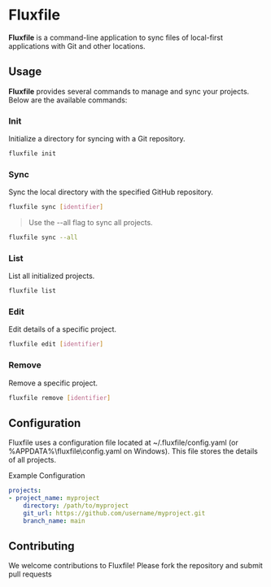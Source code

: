 
# Fluxfile

  

**Fluxfile** is a command-line application to sync files of local-first applications with Git and other locations.

## Usage

**Fluxfile** provides several commands to manage and sync your projects. Below are the available commands:

  

### Init

Initialize a directory for syncing with a Git repository.
``` bash
fluxfile init
```
### Sync

Sync the local directory with the specified GitHub repository.

  
``` bash
fluxfile sync [identifier]
```
  

>Use the --all flag to sync all projects.

  
``` bash
fluxfile sync --all
```
  

### List

List all initialized projects.

  
``` bash
fluxfile list
```
  

### Edit

Edit details of a specific project.

  
``` bash
fluxfile edit [identifier]
```
  

### Remove

Remove a specific project.

  
``` bash
fluxfile remove [identifier]
```

## Configuration

Fluxfile uses a configuration file located at ~/.fluxfile/config.yaml (or %APPDATA%\fluxfile\config.yaml on Windows). This file stores the details of all projects.

  

Example Configuration

  
```yml
projects:
- project_name: myproject
	directory: /path/to/myproject
	git_url: https://github.com/username/myproject.git
	branch_name: main
```
  
  

## Contributing

We welcome contributions to Fluxfile! Please fork the repository and submit pull requests

